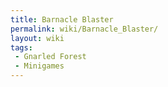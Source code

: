 ```yaml
---
title: Barnacle Blaster
permalink: wiki/Barnacle_Blaster/
layout: wiki
tags:
 - Gnarled Forest
 - Minigames
---
```



